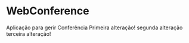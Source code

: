 # WebConference
Aplicação para gerir Conferência
Primeira alteração!
segunda alteração
terceira alteração!